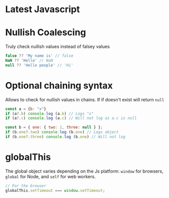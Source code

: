 # Latest Javascript

# Nullish Coalescing
Truly check nullish values instead of falsey values
```javascript
false ?? 'My name is' // false
NaN ?? 'Hello' // NaN
null ?? 'Hello people' // 'Hi'
```

# Optional chaining syntax
Allows to check for nullish values in chains. If if doesn't exist will return `null`
```javascript
const a = {b: "x"}
if (a?.b) console.log (a.b) // Logs "x"
if (a?.c) console.log (a.c) // Will not log as a.c is null

const b = { one: { two: 1, three: null } };
if (b.one?.two) console.log (b.one) // Logs object
if (b.one?.three) console.log (b.one) // Will not log
```

# globalThis
The global object varies depending on the Js platform: `window` for browsers, `global` for Node, and `self` for web workers.
```javascript
// For the browser
globalThis.setTimeout === window.setTimeout;
```

